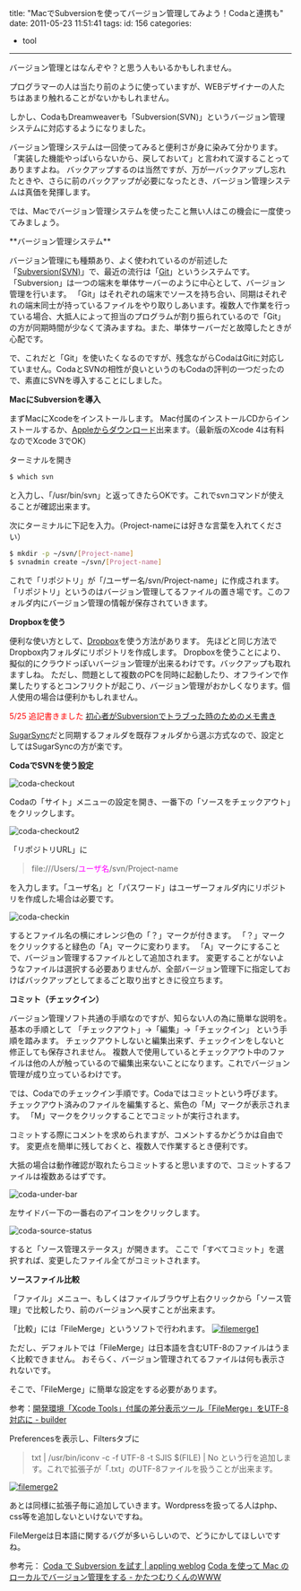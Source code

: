 title: "MacでSubversionを使ってバージョン管理してみよう！Codaと連携も"
date: 2011-05-23 11:51:41
tags:
id: 156
categories:
  - tool
---

バージョン管理とはなんぞや？と思う人もいるかもしれません。

プログラマーの人は当たり前のように使っていますが、WEBデザイナーの人たちはあまり触れることがないかもしれません。

しかし、CodaもDreamweaverも「Subversion(SVN)」というバージョン管理システムに対応するようになりました。

バージョン管理システムは一回使ってみると便利さが身に染みて分かります。
「実装した機能やっぱいらないから、戻しておいて」と言われて涙することってありますよね。
バックアップするのは当然ですが、万が一バックアップし忘れたときや、さらに前のバックアップが必要になったとき、バージョン管理システムは真価を発揮します。

では、Macでバージョン管理システムを使ったこと無い人はこの機会に一度使ってみましょう。

<!--more-->**バージョン管理システム**
バージョン管理にも種類あり、よく使われているのが前述した「[Subversion(SVN)](http://subversion.apache.org/)」で、最近の流行は「[Git](http://git-scm.com/)」というシステムです。
「Subversion」は一つの端末を単体サーバーのように中心として、バージョン管理を行います。
「Git」はそれぞれの端末でソースを持ち合い、同期はそれぞれの端末同士が持っているファイルをやり取りしあいます。複数人で作業を行っている場合、大抵人によって担当のプログラムが割り振られているので「Git」の方が同期時間が少なくて済みますね。また、単体サーバーだと故障したときが心配です。

で、これだと「Git」を使いたくなるのですが、残念ながらCodaはGitに対応していません。CodaとSVNの相性が良いというのもCodaの評判の一つだったので、素直にSVNを導入することにしました。

**MacにSubversionを導入**

まずMacにXcodeをインストールします。
Mac付属のインストールCDからインストールするか、[Appleからダウンロード](http://developer.apple.com/jp/technologies/tools/)出来ます。（最新版のXcode 4は有料なのでXcode 3でOK）

ターミナルを開き
```bash
$ which svn
```
と入力し、「/usr/bin/svn」と返ってきたらOKです。これでsvnコマンドが使えることが確認出来ます。


次にターミナルに下記を入力。（Project-nameには好きな言葉を入れてください）

```bash
$ mkdir -p ~/svn/[Project-name]
$ svnadmin create ~/svn/[Project-name]
```
これで「リポジトリ」が「/ユーザー名/svn/Project-name」に作成されます。
「リポジトリ」というのはバージョン管理してるファイルの置き場です。このフォルダ内にバージョン管理の情報が保存されていきます。

**Dropboxを使う**

便利な使い方として、[Dropbox](http://db.tt/C1rDVgi)を使う方法があります。
先ほどと同じ方法でDropbox内フォルダにリポジトリを作成します。
Dropboxを使うことにより、擬似的にクラウドっぽいバージョン管理が出来るわけです。バックアップも取れますしね。
ただし、問題として複数のPCを同時に起動したり、オフラインで作業したりするとコンフリクトが起こり、バージョン管理がおかしくなります。個人使用の場合は便利かもしれません。

<span style="color: #ff0000;">5/25 追記書きました</span> [初心者がSubversionでトラブった時のためのメモ書き](http://creamo.jp/tool/subversion-trouble/ "初心者がSubversionでトラブった時のためのメモ書き")

[SugarSync](https://www.sugarsync.com/)だと同期するフォルダを既存フォルダから選ぶ方式なので、設定としてはSugarSyncの方が楽です。

**CodaでSVNを使う設定**

![](/tool/mac-svn-coda/coda-checkout.jpg "coda-checkout")

Codaの「サイト」メニューの設定を開き、一番下の「ソースをチェックアウト」をクリックします。

![](/tool/mac-svn-coda/coda-checkout2.jpg "coda-checkout2")

「リポジトリURL」に
> file:///Users/<span style="color: #ff00ff;">ユーザ名</span>/svn/Project-name

を入力します。「ユーザ名」と「パスワード」はユーザーフォルダ内にリポジトリを作成した場合は必要です。

![](/tool/mac-svn-coda/coda-checkin.jpg "coda-checkin")

するとファイル名の横にオレンジ色の「？」マークが付きます。
「？」マークをクリックすると緑色の「A」マークに変わります。
「A」マークにすることで、バージョン管理するファイルとして追加されます。
変更することがないようなファイルは選択する必要ありませんが、全部バージョン管理下に指定しておけばバックアップとしてまるごと取り出すときに役立ちます。

**コミット（チェックイン）**

バージョン管理ソフト共通の手順なのですが、知らない人の為に簡単な説明を。
基本の手順として
「チェックアウト」→「編集」→「チェックイン」
という手順を踏みます。
チェックアウトしないと編集出来ず、チェックインをしないと修正しても保存されません。
複数人で使用しているとチェックアウト中のファイルは他の人が触っているので編集出来ないことになります。これでバージョン管理が成り立っているわけです。

では、Codaでのチェックイン手順です。Codaではコミットという呼びます。
チェックアウト済みのファイルを編集すると、紫色の「M」マークが表示されます。
「M」マークをクリックすることでコミットが実行されます。

コミットする際にコメントを求められますが、コメントするかどうかは自由です。
変更点を簡単に残しておくと、複数人で作業するとき便利です。

大抵の場合は動作確認が取れたらコミットすると思いますので、コミットするファイルは複数あるはずです。

![](/tool/mac-svn-coda/coda-under-bar.jpg "coda-under-bar")

左サイドバー下の一番右のアイコンをクリックします。

![](/tool/mac-svn-coda/coda-source-status.jpg "coda-source-status")

すると「ソース管理ステータス」が開きます。
ここで「すべてコミット」を選択すれば、変更したファイル全てがコミットされます。

**ソースファイル比較**

「ファイル」メニュー、もしくはファイルブラウザ上右クリックから「ソース管理」で比較したり、前のバージョンへ戻すことが出来ます。

「比較」には「FileMerge」というソフトで行われます。
[![](/tool/mac-svn-coda/filemerge1.jpg "filemerge1")](/tool/mac-svn-coda/filemerge1.jpg)

ただし、デフォルトでは「FileMerge」は日本語を含むUTF-8のファイルはうまく比較できません。
おそらく、バージョン管理されてるファイルは何も表示されないです。

そこで、「FileMerge」に簡単な設定をする必要があります。

参考：[開発環境「Xcode Tools」付属の差分表示ツール「FileMerge」をUTF-8対応に - builder](http://builder.japan.zdnet.com/os-admin/sp_snow-leopard-09/20404333/)

Preferencesを表示し、Filtersタブに
> txt | /usr/bin/iconv -c -f UTF-8 -t SJIS  $(FILE) | No
という行を追加します。これで拡張子が「.txt」のUTF-8ファイルを扱うことが出来ます。

[![](/tool/mac-svn-coda/filemerge2.jpg "filemerge2")](/tool/mac-svn-coda/filemerge2.jpg)

あとは同様に拡張子毎に追加していきます。Wordpressを扱ってる人はphp、css等を追加しないといけないですね。

FileMergeは日本語に関するバグが多いらしいので、どうにかしてほしいですね。

参考元：
[Coda で Subversion を試す | appling weblog](http://blog.appling.jp/archives/873)
[Coda を使って Mac のローカルでバージョン管理をする - かたつむりくんのWWW](http://www.tinybeans.net/blog/2010/01/15-173050.html)